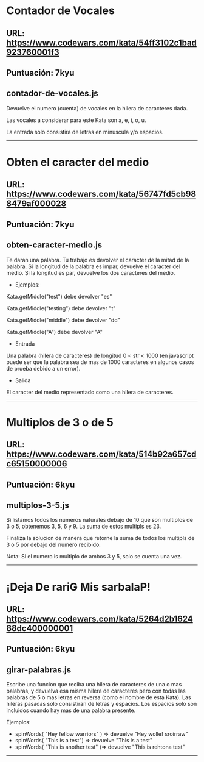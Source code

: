 # Contador de Vocales

## URL: https://www.codewars.com/kata/54ff3102c1bad923760001f3

## Puntuación: 7kyu

## contador-de-vocales.js

Devuelve el numero (cuenta) de vocales en la hilera de caracteres dada.

Las vocales a considerar para este Kata son a, e, i, o, u.

La entrada solo consistira de letras en minuscula y/o espacios.

---


# Obten el caracter del medio

## URL: https://www.codewars.com/kata/56747fd5cb988479af000028

## Puntuación: 7kyu

## obten-caracter-medio.js

Te daran una palabra. Tu trabajo es devolver el caracter de la mitad de la palabra. Si la longitud de la palabra es impar, devuelve el caracter del medio. Si la longitud es par, devuelve los dos caracteres del medio.

- Ejemplos:

Kata.getMiddle("test") debe devolver "es"

Kata.getMiddle("testing") debe devolver "t"

Kata.getMiddle("middle") debe devolver "dd"

Kata.getMiddle("A") debe devolver "A"

- Entrada

Una palabra (hilera de caracteres) de longitud 0 < str < 1000 (en javascript puede ser que la palabra sea de mas de 1000 caracteres en algunos casos de prueba debido a un error).

- Salida

El caracter del medio representado como una hilera de caracteres.

---


# Multiplos de 3 o de 5

## URL: https://www.codewars.com/kata/514b92a657cdc65150000006

## Puntuación: 6kyu

## multiplos-3-5.js

Si listamos todos los numeros naturales debajo de 10 que son multiplos de 3 o 5, obtenemos 3, 5, 6 y 9. La suma de estos multipls es 23.

Finaliza la solucion de manera que retorne la suma de todos los multipls de 3 o 5 por debajo del numero recibido.

  Nota: Si el numero is multiplo de ambos 3 y 5, solo se cuenta una vez.

---

# ¡Deja De rariG Mis sarbalaP!

## URL: https://www.codewars.com/kata/5264d2b162488dc400000001

## Puntuación: 6kyu

## girar-palabras.js

Escribe una funcion que reciba una hilera de caracteres de una o mas palabras, y devuelva esa misma hilera de caracteres pero con todas las palabras de 5 o mas letras en reversa (como el nombre de esta Kata). Las hileras pasadas solo consistiran de letras y espacios. Los espacios solo son incluidos cuando hay mas de una palabra presente.

Ejemplos:

* spinWords( "Hey fellow warriors" ) => devuelve "Hey wollef sroirraw"
* spinWords( "This is a test") => devuelve "This is a test"
* spinWords( "This is another test" )=> devuelve "This is rehtona test"

---
